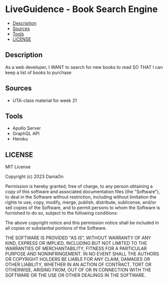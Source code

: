 # LiveGuidence - Book Search Engine

 - [Description](#description)
 - [Sources](#sources)
 - [Tools](#tools)
 - [LICENSE](#license)

## Description

As a web developer, I WANT to search for new books to read SO THAT I can keep a list of books to purchase

## Sources

 - UTA-class material for week 21

##

## Tools 
 - Apollo Server
 - GraphQL API
 - Heroku

## LICENSE
MIT License

Copyright (c) 2023 DaniaOn

Permission is hereby granted, free of charge, to any person obtaining a copy
of this software and associated documentation files (the "Software"), to deal
in the Software without restriction, including without limitation the rights
to use, copy, modify, merge, publish, distribute, sublicense, and/or sell
copies of the Software, and to permit persons to whom the Software is
furnished to do so, subject to the following conditions:

The above copyright notice and this permission notice shall be included in all
copies or substantial portions of the Software.

THE SOFTWARE IS PROVIDED "AS IS", WITHOUT WARRANTY OF ANY KIND, EXPRESS OR
IMPLIED, INCLUDING BUT NOT LIMITED TO THE WARRANTIES OF MERCHANTABILITY,
FITNESS FOR A PARTICULAR PURPOSE AND NONINFRINGEMENT. IN NO EVENT SHALL THE
AUTHORS OR COPYRIGHT HOLDERS BE LIABLE FOR ANY CLAIM, DAMAGES OR OTHER
LIABILITY, WHETHER IN AN ACTION OF CONTRACT, TORT OR OTHERWISE, ARISING FROM,
OUT OF OR IN CONNECTION WITH THE SOFTWARE OR THE USE OR OTHER DEALINGS IN THE
SOFTWARE.

